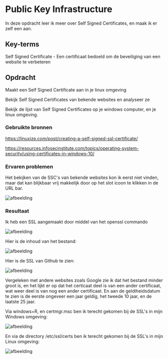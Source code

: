 # Public Key Infrastructure
In deze opdracht leer ik meer over Self Signed Certificates, en maak ik er zelf een aan.

## Key-terms

Self Signed Certificate - Een certificaat bedoeld om de beveiliging van een website te verbeteren

## Opdracht
Maakt een Self Signed Certificate aan in je linux omgeving

Bekijk Self Signed Certificates van bekende websites en analyseer ze

Bekijk de lijst van Self Signed Certificates op je windows computer, en je linux omgeving.


### Gebruikte bronnen

https://linuxize.com/post/creating-a-self-signed-ssl-certificate/

https://resources.infosecinstitute.com/topics/operating-system-security/using-certificates-in-windows-10/

### Ervaren problemen

Het bekijken van de SSC's van bekende websites kon ik eerst niet vinden, maar dat kan blijkbaar vrij makkelijk door op het slot icoon te klikken in de URL bar.

![afbeelding](https://github.com/techgrounds/techgrounds-Allardyg/assets/132412310/492b9cb1-afae-45b9-9276-0a57277e7f51)

### Resultaat

Ik heb een SSL aangemaakt door middel van het openssl commando

![afbeelding](https://github.com/techgrounds/techgrounds-Allardyg/assets/132412310/5fcb3731-48ca-4af0-8de5-5623bc8df567)

Hier is de inhoud van het bestand:

![afbeelding](https://github.com/techgrounds/techgrounds-Allardyg/assets/132412310/a5b95c2d-2a00-4ab0-84e7-7a21670cc58f)

Hier is de SSL van Github te zien:

![afbeelding](https://github.com/techgrounds/techgrounds-Allardyg/assets/132412310/8ad30f2d-6242-4b19-b7ee-4a981f31bf6f)

Vergeleken met andere websites zoals Google zie ik dat het bestand minder groot is, en het lijkt er op dat het certicaat deel is van een ander certificaat, wat weer deel is van nog een ander certificaat. En aan de geldiheidsdatum te zien is de eerste ongeveer een jaar geldig, het tweede 10 jaar, en de laatste 25 jaar.

Via windows+R, en certmgr.msc ben ik terecht gekomen bij de SSL's in mijn Windows omgeving:

![afbeelding](https://github.com/techgrounds/techgrounds-Allardyg/assets/132412310/83ce8ac4-1a74-4422-89c3-888e1be1e565)

En via de directory /etc/ssl/certs ben ik terecht gekomen bij de SSL's in mijn Linux omgeving:

![afbeelding](https://github.com/techgrounds/techgrounds-Allardyg/assets/132412310/1dab4a4c-6519-4907-9fa6-6d87317568d2)
